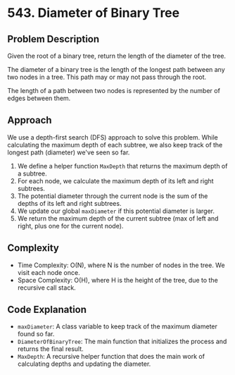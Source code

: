 # 543. Diameter of Binary Tree

## Problem Description
Given the root of a binary tree, return the length of the diameter of the tree.

The diameter of a binary tree is the length of the longest path between any two nodes in a tree. This path may or may not pass through the root.

The length of a path between two nodes is represented by the number of edges between them.

## Approach
We use a depth-first search (DFS) approach to solve this problem. While calculating the maximum depth of each subtree, we also keep track of the longest path (diameter) we've seen so far.

1. We define a helper function `MaxDepth` that returns the maximum depth of a subtree.
2. For each node, we calculate the maximum depth of its left and right subtrees.
3. The potential diameter through the current node is the sum of the depths of its left and right subtrees.
4. We update our global `maxDiameter` if this potential diameter is larger.
5. We return the maximum depth of the current subtree (max of left and right, plus one for the current node).

## Complexity
- Time Complexity: O(N), where N is the number of nodes in the tree. We visit each node once.
- Space Complexity: O(H), where H is the height of the tree, due to the recursive call stack.

## Code Explanation
- `maxDiameter`: A class variable to keep track of the maximum diameter found so far.
- `DiameterOfBinaryTree`: The main function that initializes the process and returns the final result.
- `MaxDepth`: A recursive helper function that does the main work of calculating depths and updating the diameter.